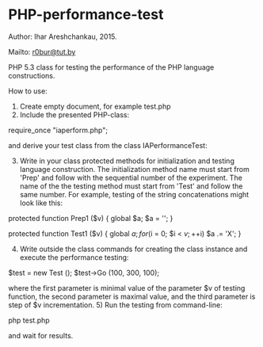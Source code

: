 # PHP-performance-test

Author: Ihar Areshchankau, 2015.

Mailto: r0bur@tut.by

PHP 5.3 class for testing the performance of the PHP language constructions.

How to use:
1) Create empty document, for example test.php
2) Include the presented PHP-class:

require_once "iaperform.php";

and derive your test class from the class IAPerformanceTest:

<?php
class Test extends IAPerformanceTest
{
...
}
?>

3) Write in your class protected methods for initialization and testing language construction. The initialization method name must start from 'Prep' and follow with the sequential number of the experiment. The name of the the testing method must start from 'Test' and follow the same number. For example, testing of the string concatenations might look like this:

protected function Prep1 ($v)
{
	global $a;
	$a = '';
}

protected function Test1 ($v)
{
	global $a;
	for ($i = 0; $i < $v; ++$i)
		$a .= 'X';
}

4) Write outside the class commands for creating the class instance and execute the performance testing:

$test = new Test ();
$test->Go (100, 300, 100);

where the first parameter is minimal value of the parameter $v of testing function, the second parameter is maximal value, and the third parameter is step of $v incrementation.
5) Run the testing from command-line:

php test.php

and wait for results.
